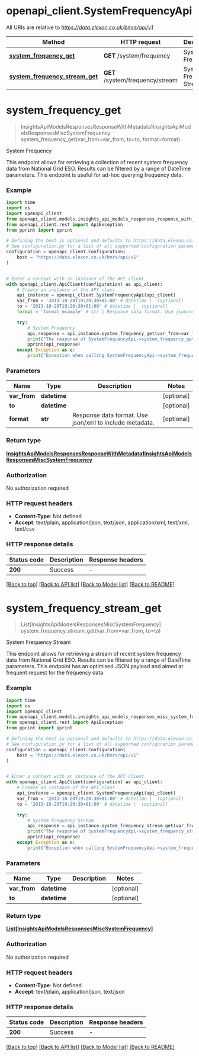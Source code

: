 # openapi_client.SystemFrequencyApi

All URIs are relative to *https://data.elexon.co.uk/bmrs/api/v1*

Method | HTTP request | Description
------------- | ------------- | -------------
[**system_frequency_get**](SystemFrequencyApi.md#system_frequency_get) | **GET** /system/frequency | System Frequency
[**system_frequency_stream_get**](SystemFrequencyApi.md#system_frequency_stream_get) | **GET** /system/frequency/stream | System Frequency Stream


# **system_frequency_get**
> InsightsApiModelsResponsesResponseWithMetadata1InsightsApiModelsResponsesMiscSystemFrequency system_frequency_get(var_from=var_from, to=to, format=format)

System Frequency

This endpoint allows for retrieving a collection of recent system frequency data from National Grid ESO. Results  can be filtered by a range of DateTime parameters. This endpoint is useful for ad-hoc querying frequency data.

### Example

```python
import time
import os
import openapi_client
from openapi_client.models.insights_api_models_responses_response_with_metadata1_insights_api_models_responses_misc_system_frequency import InsightsApiModelsResponsesResponseWithMetadata1InsightsApiModelsResponsesMiscSystemFrequency
from openapi_client.rest import ApiException
from pprint import pprint

# Defining the host is optional and defaults to https://data.elexon.co.uk/bmrs/api/v1
# See configuration.py for a list of all supported configuration parameters.
configuration = openapi_client.Configuration(
    host = "https://data.elexon.co.uk/bmrs/api/v1"
)


# Enter a context with an instance of the API client
with openapi_client.ApiClient(configuration) as api_client:
    # Create an instance of the API class
    api_instance = openapi_client.SystemFrequencyApi(api_client)
    var_from = '2013-10-20T19:20:30+01:00' # datetime |  (optional)
    to = '2013-10-20T19:20:30+01:00' # datetime |  (optional)
    format = 'format_example' # str | Response data format. Use json/xml to include metadata. (optional)

    try:
        # System Frequency
        api_response = api_instance.system_frequency_get(var_from=var_from, to=to, format=format)
        print("The response of SystemFrequencyApi->system_frequency_get:\n")
        pprint(api_response)
    except Exception as e:
        print("Exception when calling SystemFrequencyApi->system_frequency_get: %s\n" % e)
```



### Parameters

Name | Type | Description  | Notes
------------- | ------------- | ------------- | -------------
 **var_from** | **datetime**|  | [optional] 
 **to** | **datetime**|  | [optional] 
 **format** | **str**| Response data format. Use json/xml to include metadata. | [optional] 

### Return type

[**InsightsApiModelsResponsesResponseWithMetadata1InsightsApiModelsResponsesMiscSystemFrequency**](InsightsApiModelsResponsesResponseWithMetadata1InsightsApiModelsResponsesMiscSystemFrequency.md)

### Authorization

No authorization required

### HTTP request headers

 - **Content-Type**: Not defined
 - **Accept**: text/plain, application/json, text/json, application/xml, text/xml, text/csv

### HTTP response details
| Status code | Description | Response headers |
|-------------|-------------|------------------|
**200** | Success |  -  |

[[Back to top]](#) [[Back to API list]](../README.md#documentation-for-api-endpoints) [[Back to Model list]](../README.md#documentation-for-models) [[Back to README]](../README.md)

# **system_frequency_stream_get**
> List[InsightsApiModelsResponsesMiscSystemFrequency] system_frequency_stream_get(var_from=var_from, to=to)

System Frequency Stream

This endpoint allows for retrieving a stream of recent system frequency data from National Grid ESO. Results can  be filtered by a range of DateTime parameters. This endpoint has an optimised JSON payload and aimed at frequent  request for the frequency data.

### Example

```python
import time
import os
import openapi_client
from openapi_client.models.insights_api_models_responses_misc_system_frequency import InsightsApiModelsResponsesMiscSystemFrequency
from openapi_client.rest import ApiException
from pprint import pprint

# Defining the host is optional and defaults to https://data.elexon.co.uk/bmrs/api/v1
# See configuration.py for a list of all supported configuration parameters.
configuration = openapi_client.Configuration(
    host = "https://data.elexon.co.uk/bmrs/api/v1"
)


# Enter a context with an instance of the API client
with openapi_client.ApiClient(configuration) as api_client:
    # Create an instance of the API class
    api_instance = openapi_client.SystemFrequencyApi(api_client)
    var_from = '2013-10-20T19:20:30+01:00' # datetime |  (optional)
    to = '2013-10-20T19:20:30+01:00' # datetime |  (optional)

    try:
        # System Frequency Stream
        api_response = api_instance.system_frequency_stream_get(var_from=var_from, to=to)
        print("The response of SystemFrequencyApi->system_frequency_stream_get:\n")
        pprint(api_response)
    except Exception as e:
        print("Exception when calling SystemFrequencyApi->system_frequency_stream_get: %s\n" % e)
```



### Parameters

Name | Type | Description  | Notes
------------- | ------------- | ------------- | -------------
 **var_from** | **datetime**|  | [optional] 
 **to** | **datetime**|  | [optional] 

### Return type

[**List[InsightsApiModelsResponsesMiscSystemFrequency]**](InsightsApiModelsResponsesMiscSystemFrequency.md)

### Authorization

No authorization required

### HTTP request headers

 - **Content-Type**: Not defined
 - **Accept**: text/plain, application/json, text/json

### HTTP response details
| Status code | Description | Response headers |
|-------------|-------------|------------------|
**200** | Success |  -  |

[[Back to top]](#) [[Back to API list]](../README.md#documentation-for-api-endpoints) [[Back to Model list]](../README.md#documentation-for-models) [[Back to README]](../README.md)

